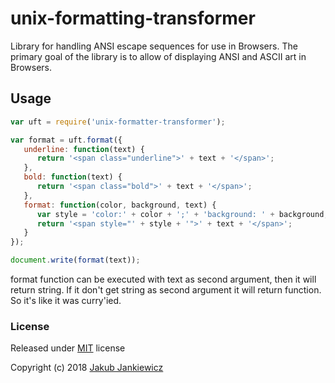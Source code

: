 # unix-formatting-transformer

Library for handling ANSI escape sequences for use in Browsers.
The primary goal of the library is to allow of displaying ANSI and ASCII
art in Browsers.

## Usage

```javascript
var uft = require('unix-formatter-transformer');

var format = uft.format({
   underline: function(text) {
      return '<span class="underline">' + text + '</span>';
   },
   bold: function(text) {
      return '<span class="bold">' + text + '</span>';
   },
   format: function(color, background, text) {
      var style = 'color:' + color + ';' + 'background: ' + background;
      return '<span style="' + style + '">' + text + '</span>';
   }
});

document.write(format(text));
```

format function can be executed with text as second argument, then it will
return string. If it don't get string as second argument it will return
function. So it's like it was curry'ied.

### License

Released under [MIT](http://opensource.org/licenses/MIT) license

Copyright (c) 2018 [Jakub Jankiewicz](http://jcubic.pl/jakub-jankiewicz)

